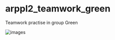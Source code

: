 # arppl2_teamwork_green
Teamwork practise in group Green<br />

![images](https://user-images.githubusercontent.com/51925666/162277762-789b6036-704b-4a1e-8033-4092232708d7.png)
